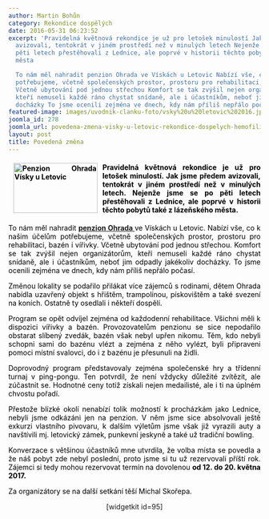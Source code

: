 ```yaml
---
author: Martin Bohůn
category: Rekondice dospělých
date: 2016-05-31 06:23:52
excerpt: 'Pravidelná květnová rekondice je už pro letošek minulostí Jak jsme předem
  avizovali, tentokrát v jiném prostředí než v minulých letech Nejenže jsme se po
  pěti letech přestěhovali z Lednice, ale poprvé v historii těchto pobytů také z lázeňského
  města

  To nám měl nahradit penzion Ohrada ve Vískách u Letovic Nabízí vše, co k našim účelům
  potřebujeme, včetně společenských prostor, prostoru pro rehabilitaci, bazén i vířivky
  Včetně ubytování pod jednou střechou Komfort se tak zvýšil nejen organizátorům,
  kteří nemuseli každé ráno chystat snídaně, ale i účastníkům, neboť jim odpadly jakékoliv
  docházky To jsme ocenili zejména ve dnech, kdy nám příliš nepřálo počasí'
featured-image: images/uvodnik-clanku-foto/vsky%20u%20letovic%202016.jpg
joomla_id: 278
joomla_url: povedena-zmena-visky-u-letovic-rekondice-dospelych-hemofiliku
layout: post
title: Povedená změna
---
```


<h4 style="text-align: justify;">
 <span style="font-size: 1em; text-align: justify; color: #000000;">
  <img border="0" height="100" src="{{ site.baseurl }}/images/uvodnik-clanku-foto/vsky%20u%20letovic%202016.jpg" style="float: left; margin-left: 10px; margin-right: 10px;" title="Penzion Ohrada Vísky u Letovic" width="168"/>
  Pravidelná květnová rekondice je už pro letošek minulostí. Jak jsme předem avizovali, tentokrát v jiném prostředí než v minulých letech. Nejenže jsme se po pěti letech přestěhovali z Lednice, ale poprvé v historii těchto pobytů také z lázeňského města.
 </span>
</h4>
<p style="text-align: justify;">
 <span style="color: #000000;">
  To nám měl nahradit
  <strong>
   <a href="http://www.ohrada.cz/" target="_blank" title="Penzion Ohrada Vísky u Letovic">
    penzion Ohrada
   </a>
  </strong>
  ve Vískách u Letovic. Nabízí vše, co k našim účelům potřebujeme, včetně společenských prostor, prostoru pro rehabilitaci, bazén i vířivky. Včetně ubytování pod jednou střechou. Komfort se tak zvýšil nejen organizátorům, kteří nemuseli každé ráno chystat snídaně, ale i účastníkům, neboť jim odpadly jakékoliv docházky. To jsme ocenili zejména ve dnech, kdy nám příliš nepřálo počasí.
 </span>
</p>
<p style="text-align: justify;">
 <span style="color: #000000;">
  Změnou lokality se podařilo přilákat více zájemců s rodinami, dětem Ohrada nabídla uzavřený objekt s hřištěm, trampolínou, pískovištěm a také svezení na koních. Ostatně ty osedlali i někteří dospělí.
 </span>
</p>
<p style="text-align: justify;">
 <span style="color: #000000;">
  Program se opět odvíjel zejména od každodenní rehabilitace. Všichni měli k dispozici vířivky a bazén. Provozovatelům penzionu se sice nepodařilo obstarat slíbený zvedák, bazén však nebyl upřen nikomu. Těm, kdo nebyli schopni sami do bazénu vlézt a zejména z něho vylézt, byli připraveni pomoci místní svalovci, do i z bazénu je přesunuli na židli.
 </span>
</p>
<p style="text-align: justify;">
 <span style="color: #000000;">
  Doprovodný program představovaly zejména společenské hry a třídenní turnaj v ping-pongu. Ten potvrdil, že není vždycky důležité zvítězit, ale zúčastnit se. Hodnotné ceny totiž získali nejen medailisté, ale i ti na úplném chvostu pořadí.
 </span>
</p>
<p style="text-align: justify;">
 <span style="color: #000000;">
  Přestože blízké okolí nenabízí tolik možností k procházkám jako Lednice, nebyli jsme odkázáni jen na penzion. V něm jsme sice absolvovali ještě exkurzi vlastního pivovaru, k dalším výletům jsme však již vyrazili auty a navštívili mj. letovický zámek, punkevní jeskyně a také už tradiční bowling.
 </span>
</p>
<p style="text-align: justify;">
 <span style="color: #000000;">
  Konverzace s většinou účastníků mne utvrdila, že volba místa se povedla a že náš pobyt zde nebyl poslední, proto jsme si tu už rezervovali příští rok. Zájemci si tedy mohou rezervovat termín na dovolenou
  <strong>
   od 12. do 20. května 2017.
  </strong>
 </span>
</p>
<p style="text-align: justify;">
 <span style="color: #000000;">
  Za organizátory se na další setkání těší Michal Skořepa.
 </span>
 <span style="text-align: center;">
 </span>
</p>
<p style="text-align: center;">
 <span>
  [widgetkit id=95]
 </span>
</p>